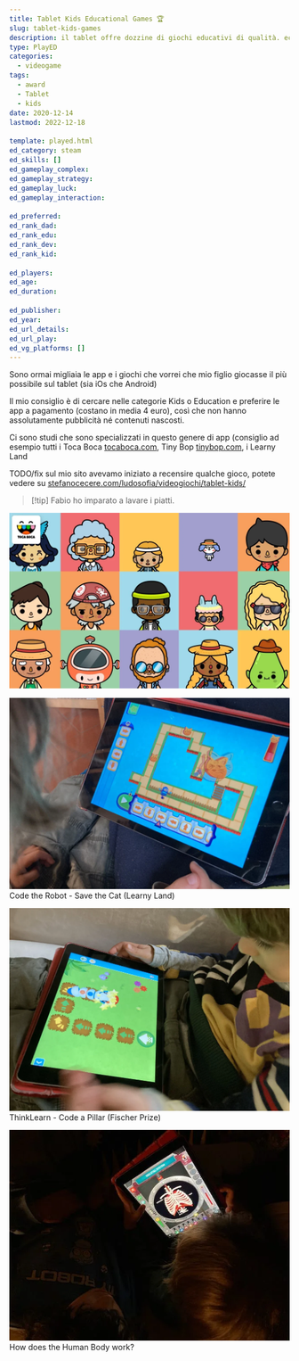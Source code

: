 ```yaml
---
title: Tablet Kids Educational Games 🏆
slug: tablet-kids-games
description: il tablet offre dozzine di giochi educativi di qualità. eccone alcuni.
type: PlayED
categories:
  - videogame
tags:
  - award
  - Tablet
  - kids
date: 2020-12-14
lastmod: 2022-12-18

template: played.html
ed_category: steam
ed_skills: []
ed_gameplay_complex: 
ed_gameplay_strategy: 
ed_gameplay_luck: 
ed_gameplay_interaction: 

ed_preferred: 
ed_rank_dad: 
ed_rank_edu: 
ed_rank_dev: 
ed_rank_kid: 

ed_players: 
ed_age: 
ed_duration: 

ed_publisher: 
ed_year: 
ed_url_details: 
ed_url_play: 
ed_vg_platforms: []
---
```


Sono ormai migliaia le app e i giochi che vorrei che mio figlio giocasse il più possibile sul tablet (sia iOs che Android)

Il mio consiglio è di cercare nelle categorie Kids o Education e preferire le app a pagamento (costano in media 4 euro), così che non hanno assolutamente pubblicità né contenuti nascosti.

Ci sono studi che sono specializzati in questo genere di app (consiglio ad esempio tutti i Toca Boca [tocaboca.com](https://tocaboca.com/apps/), Tiny Bop [tinybop.com](https://tinybop.com/apps), i Learny Land

TODO/fix
sul mio sito avevamo iniziato a recensire qualche gioco, potete vedere su [stefanocecere.com/ludosofia/videogiochi/tablet-kids/](https://stefanocecere.com/ludosofia/videogiochi/tablet-kids/)  

> [!tip] Fabio
> ho imparato a lavare i piatti.  

![](../../assets/img/played/videogame/tocaboca_games.webp)

![](../../assets/img/played/videogame/tablet_code_the_robot_save_the_cat.webp)
Code the Robot - Save the Cat (Learny Land)

![](../../assets/img/played/videogame/tablet_think_learn_code_a_pillar.webp)
ThinkLearn - Code a Pillar (Fischer Prize)

![](../../assets/img/played/videogame/tablet_how_does_the_human_body_work.webp)
How does the Human Body work?
